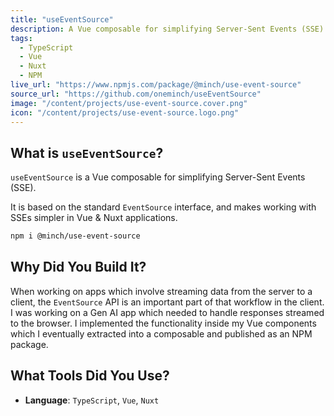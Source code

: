 ```yaml
---
title: "useEventSource"
description: A Vue composable for simplifying Server-Sent Events (SSE) in Vue/Nuxt
tags:
  - TypeScript
  - Vue
  - Nuxt
  - NPM
live_url: "https://www.npmjs.com/package/@minch/use-event-source"
source_url: "https://github.com/oneminch/useEventSource"
image: "/content/projects/use-event-source.cover.png"
icon: "/content/projects/use-event-source.logo.png"
---
```


## What is `useEventSource`?

`useEventSource` is a Vue composable for simplifying Server-Sent Events (SSE).

It is based on the standard `EventSource` interface, and makes working with SSEs simpler in Vue & Nuxt applications.

```bash
npm i @minch/use-event-source
```

## Why Did You Build It?

When working on apps which involve streaming data from the server to a client, the `EventSource` API is an important part of that workflow in the client. I was working on a Gen AI app which needed to handle responses streamed to the browser. I implemented the functionality inside my Vue components which I eventually extracted into a composable and published as an NPM package.

## What Tools Did You Use?

- **Language**: `TypeScript`, `Vue`, `Nuxt`
